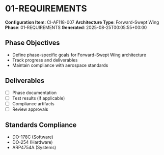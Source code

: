 # 01-REQUIREMENTS

**Configuration Item**: CI-AF118-007
**Architecture Type**: Forward-Swept Wing
**Phase**: 01-REQUIREMENTS
**Generated**: 2025-08-25T00:05:55+00:00

## Phase Objectives
- Define phase-specific goals for Forward-Swept Wing architecture
- Track progress and deliverables
- Maintain compliance with aerospace standards

## Deliverables
- [ ] Phase documentation
- [ ] Test results (if applicable)
- [ ] Compliance artifacts
- [ ] Review approvals

## Standards Compliance
- DO-178C (Software)
- DO-254 (Hardware)
- ARP4754A (Systems)
